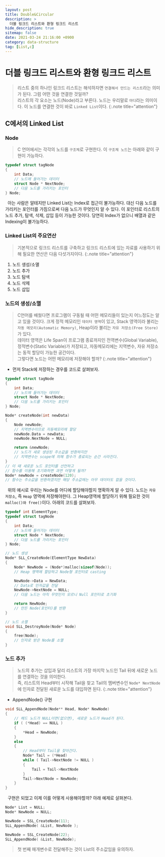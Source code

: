 ```yaml
---
layout: post
title: Double&Circular
description: >
  더블 링크드 리스트와 환형 링크드 리스트
hide_description: true
sitemap: false
date: 2021-03-24 21:16:00 +0900
category: data-structure
tag: [List,c]
---
```


# 더블 링크드 리스트와 환형 링크드 리스트

> 리스트 중의 하나인 링크드 리스트는 해석하자면 `연결해서 만드는 리스트`라는 의미가 된다. 그럼 어떤 것을 연결한 것일까?  
> 리스트의 각 요소는 노드(Node)라고 부른다. 노드는 우리말로 `마디`라는 의미이다. 이 노드를 연결한 것이 바로 `Linked List`이다.
{:.note title="attention"}

## C에서의 Linked List

### Node

> C 언어에서는 각각의 노드를 `구조체`로 구현한다. 이 `구조체 노드`는 아래와 같이 구현이 가능하다.

```c
typedef struct tagNode
{
    int Data;
    // 노드에 들어가는 데이터
    struct Node * NextNode;
    // 다음 노드를 가리키는 포인터
} Node;
```

&nbsp;&nbsp;아는 사람은 알테지만 Linked List는 Index로 접근이 불가능하다. 대신 다음 노드를 가리키는 포인터를 가짐으로써 다음 노드가 무엇인지 알 수 있다.
이 포인터로 리스트의 노드 추가, 탐색, 삭제, 삽입 등이 가능한 것이다. 당연히 Index가 없으니 배열과 같은 Indexing이 불가능하다.

### Linked List의 주요연산

> 기본적으로 링크드 리스트를 구축하고 링크드 리스트에 있는 자료를 사용하기 위해 필요한 연산은 다음 다섯가지이다.
{:.note title="attention"}

1. 노드 생성/소멸
2. 노드 추가
3. 노드 탐색
4. 노드 삭제
5. 노드 삽입

### 노드의 생성/소멸

> C언어를 배웠다면 프로그램이 구동될 때 어떤 메모리들이 있는지 어느정도는 알고 있을 것이다. 크게 정적 메모리인 `데이터 영역`이 있고, Stack 영역이라 불리는 `자동 메모리(Automatic Memory)`, Heap이라 불리는 `자유 저장소(Free Store)`가 있다.  
> 데이터 영역은 Life Span이 프로그램 종료까지인 전역변수(Global Variable), 정적변수(Static Variable)가 저장되고, 자동메모리에는 지역변수, 자유 저장소는 동적 할당이 가능한 공간이다.  
> 그렇다면 노드는 어떤 메모리에 저장해야 할까?
{:.note title="attention"}

* 먼저 Stack에 저장하는 경우를 코드로 살펴보자.

```c
typedef struct tagNode
{
    int Data;
    // 노드에 들어가는 데이터
    struct Node * NextNode;
    // 다음 노드를 가리키는 포인터
} Node;

Node* createNode(int newData)
{
    Node newNode;
    // 지역변수이므로 자동메모리에 할당
    newNode.Data = newData;
    newNode.NextNode = NULL;

    return &newNode;
    // 노드가 새로 생성된 주소값을 반환하지만
    // 지역변수는 scope에 의해 함수가 종료되는 순간 사라진다.
}
// 이 때 새로운 노드 포인터를 선언하고
// 함수를 이용해 초기화하면 과연 어떻게 될까?
Node* newNode = createNode(120);
// 함수는 주소값을 반환하겠지만 해당 주소값에는 아무 데이터도 없을 것이다.
```

&nbsp;&nbsp;위의 예시로 우리는 Node를 어디에 할당해야할지 명확하게 알 수 있다. 노드는 `자유 저장소`, 즉 `Heap` 영역에 저장해야한다.
그 Heap영역에 할당하기 위해 필요한 것이 `malloc()와 free()`이다. 아래의 코드를 살펴보자.

```c
typedef int ElementType;
typedef struct tagNode
{
    int Data;
    // 노드에 들어가는 데이터
    struct Node * NextNode;
    // 다음 노드를 가리키는 포인터
} Node;

// 노드 생성
Node* SLL_CreateNode(ElementType NewData)
{
    Node* NewNode = (Node*)malloc(sizeof(Node));
    // Heap 영역에 할당하고 Node형 포인터로 casting

    NewNode->Data = NewData;
    // Data로 인자값을 전달
    NewNode->NextNode = NULL;
    // 다음 노드는 아직 무엇인지 모르니 Null 포인터로 초기화

    return NewNode;
    // 만든 Node(포인터)를 반환
}

// 노드 소멸
void SLL_DestroyNode(Node* Node)
{
    free(Node);
    // 인자로 받은 Node를 소멸
}
```

### 노드 추가

> 노드의 추가는 삽입과 달리 리스트의 가장 마지막 노드인 Tail 뒤에 새로운 노드를 연결하는 것을 의미한다.  
> 즉, 리스트의 Head부터 시작해 Tail을 찾고 Tail의 멤버변수인 `Node* NextNode`에 인자로 전달된 새로운 노드를 대입하면 된다.
{:.note title="attention"}

* AppendNode() 구현

```c
void SLL_AppendNode(Node** Head, Node* NewNode)
{
    // 헤드 노드가 NULL이면(없으면), 새로운 노드가 Head가 된다.
    if ( (*Head) == NULL )
    {
        *Head = NewNode;
    }
    else
    {
        // Head부터 Tail을 찾아간다.
        Node* Tail = (*Head)
        while ( Tail->NextNode != NULL )
        {
            Tail = Tail->NextNode
        }
        Tail->NextNode = NewNode;
    }
}
```

&nbsp;&nbsp;구현은 되었고 이제 이를 어떻게 사용해야할까? 아래 예제로 살펴본다.

```c
Node* List = NULL;
Node* NewNode = NULL;

NewNode = SSL_CreateNode(11);
SLL_AppendNode( &List, NewNode );

NewNode = SSL_CreateNode(22);
SLL_AppendNode( &List, NewNode);
```

> 첫 번째 매개변수로 전달해주는 것이 List의 주소값임을 유의하자.

